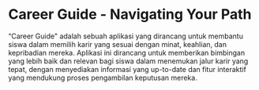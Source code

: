 # Career Guide - Navigating Your Path


“Career Guide" adalah sebuah aplikasi yang dirancang untuk membantu siswa dalam memilih karir yang sesuai dengan minat, keahlian, dan kepribadian mereka. 
Aplikasi ini dirancang untuk memberikan bimbingan yang lebih baik dan relevan bagi siswa dalam menemukan jalur karir yang tepat, dengan menyediakan informasi yang up-to-date dan fitur interaktif yang mendukung proses pengambilan keputusan mereka.
